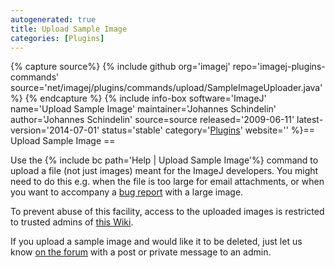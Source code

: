 ```yaml
---
autogenerated: true
title: Upload Sample Image
categories: [Plugins]
---
```



{% capture source%}
{% include github org='imagej' repo='imagej-plugins-commands' source='net/imagej/plugins/commands/upload/SampleImageUploader.java' %}
{% endcapture %}
{% include info-box software='ImageJ' name='Upload Sample Image' maintainer='Johannes Schindelin' author='Johannes Schindelin' source=source released='2009-06-11' latest-version='2014-07-01' status='stable' category='[Plugins](/plugin-index)' website='' %}== Upload Sample Image ==

Use the {% include bc path='Help | Upload Sample Image'%} command to upload a file (not just images) meant for the ImageJ developers. You might need to do this e.g. when the file is too large for email attachments, or when you want to accompany a [bug report](/help/bugs) with a large image.

To prevent abuse of this facility, access to the uploaded images is restricted to trusted admins of [this Wiki](Special_Incoming).

If you upload a sample image and would like it to be deleted, just let us know [on the forum](http://forum.imagej.net/) with a post or private message to an admin.


